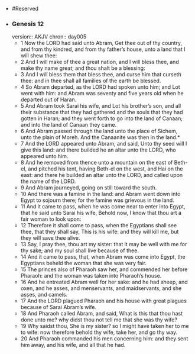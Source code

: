 - #Reserved
- ### Genesis 12
  version:: AKJV
  chron:: day005
	- 1 Now the LORD had said unto Abram, Get thee out of thy country, and from thy kindred, and from thy father’s house, unto a land that I will shew thee:
	- 2 And I will make of thee a great nation, and I will bless thee, and make thy name great; and thou shalt be a blessing:
	- 3 And I will bless them that bless thee, and curse him that curseth thee: and in thee shall all families of the earth be blessed.
	- 4 So Abram departed, as the LORD had spoken unto him; and Lot went with him: and Abram was seventy and five years old when he departed out of Haran.
	- 5 And Abram took Sarai his wife, and Lot his brother’s son, and all their substance that they had gathered and the souls that they had gotten in Haran; and they went forth to go into the land of Canaan; and into the land of Canaan they came.
	- 6 And Abram passed through the land unto the place of Sichem, unto the plain of Moreh. And the Canaanite was then in the land.*
	- 7 And the LORD appeared unto Abram, and said, Unto thy seed will I give this land: and there builded he an altar unto the LORD, who appeared unto him.
	- 8 And he removed from thence unto a mountain on the east of Beth-el, and pitched his tent, having Beth-el on the west, and Hai on the east: and there he builded an altar unto the LORD, and called upon the name of the LORD.
	- 9 And Abram journeyed, going on still toward the south.
	- 10 And there was a famine in the land: and Abram went down into Egypt to sojourn there; for the famine was grievous in the land.
	- 11 And it came to pass, when he was come near to enter into Egypt, that he said unto Sarai his wife, Behold now, I know that thou art a fair woman to look upon:
	- 12 Therefore it shall come to pass, when the Egyptians shall see thee, that they shall say, This is his wife: and they will kill me, but they will save thee alive.
	- 13 Say, I pray thee, thou art my sister: that it may be well with me for thy sake; and my soul shall live because of thee.
	- 14 And it came to pass, that, when Abram was come into Egypt, the Egyptians beheld the woman that she was very fair.
	- 15 The princes also of Pharaoh saw her, and commended her before Pharaoh: and the woman was taken into Pharaoh’s house.
	- 16 And he entreated Abram well for her sake: and he had sheep, and oxen, and he asses, and menservants, and maidservants, and she asses, and camels.
	- 17 And the LORD plagued Pharaoh and his house with great plagues because of Sarai Abram’s wife.	
    - 18 And Pharaoh called Abram, and said, What is this that thou hast done unto me? why didst thou not tell me that she was thy wife?
	- 19 Why saidst thou, She is my sister? so I might have taken her to me to wife: now therefore behold thy wife, take her, and go thy way.
	- 20 And Pharaoh commanded his men concerning him: and they sent him away, and his wife, and all that he had.

